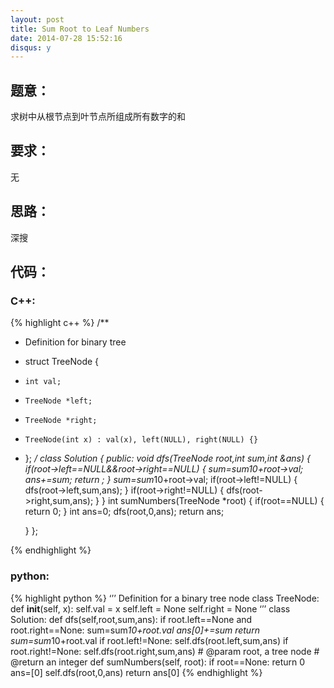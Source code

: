 ```yaml
---
layout: post
title: Sum Root to Leaf Numbers
date: 2014-07-28 15:52:16
disqus: y
---
```


## 题意：
求树中从根节点到叶节点所组成所有数字的和

## 要求：
无

## 思路：
深搜

## 代码：

### C++:

{% highlight c++ %}
/**
 * Definition for binary tree
 * struct TreeNode {
 *     int val;
 *     TreeNode *left;
 *     TreeNode *right;
 *     TreeNode(int x) : val(x), left(NULL), right(NULL) {}
 * };
 */
class Solution {
public:
    void dfs(TreeNode *root,int sum,int &ans)
    {
        if(root->left==NULL&&root->right==NULL)
        {
            sum=sum*10+root->val;
            ans+=sum;
            return ;
        }
        sum=sum*10+root->val;
        if(root->left!=NULL)
        {
            dfs(root->left,sum,ans);
        }
        if(root->right!=NULL)
        {
            dfs(root->right,sum,ans);
        }
    }
    int sumNumbers(TreeNode *root) {
        if(root==NULL)
        {
            return 0;
        }
        int ans=0;
        dfs(root,0,ans);
        return ans;
        
    }
};


 {% endhighlight %}
### python:

{% highlight python %}
‘’’
 Definition for a  binary tree node
 class TreeNode:
     def __init__(self, x):
         self.val = x
         self.left = None
         self.right = None
‘’’
class Solution:
    def dfs(self,root,sum,ans):
        if root.left==None and root.right==None:
            sum=sum*10+root.val
            ans[0]+=sum
            return 
        sum=sum*10+root.val
        if root.left!=None:
            self.dfs(root.left,sum,ans)
        if root.right!=None:
            self.dfs(root.right,sum,ans)
    # @param root, a tree node
    # @return an integer
    def sumNumbers(self, root):
        if root==None:
            return 0
        ans=[0]
        self.dfs(root,0,ans)
        return ans[0]
 {% endhighlight %}
